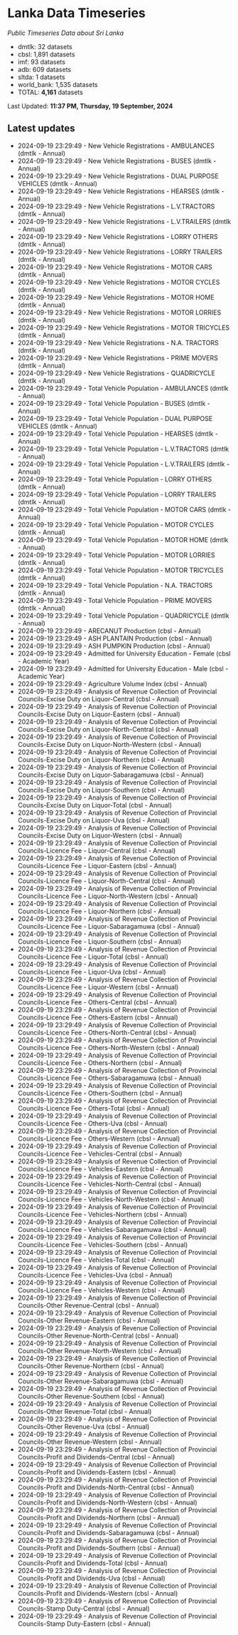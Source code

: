 # Lanka Data Timeseries
*Public Timeseries Data about Sri Lanka*

* dmtlk: 32 datasets
* cbsl: 1,891 datasets
* imf: 93 datasets
* adb: 609 datasets
* sltda: 1 datasets
* world_bank: 1,535 datasets
* TOTAL: **4,161** datasets

Last Updated: **11:37 PM, Thursday, 19 September, 2024**

## Latest updates

* 2024-09-19 23:29:49 - New Vehicle Registrations - AMBULANCES (dmtlk - Annual)
* 2024-09-19 23:29:49 - New Vehicle Registrations - BUSES (dmtlk - Annual)
* 2024-09-19 23:29:49 - New Vehicle Registrations - DUAL PURPOSE VEHICLES (dmtlk - Annual)
* 2024-09-19 23:29:49 - New Vehicle Registrations - HEARSES (dmtlk - Annual)
* 2024-09-19 23:29:49 - New Vehicle Registrations - L.V.TRACTORS (dmtlk - Annual)
* 2024-09-19 23:29:49 - New Vehicle Registrations - L.V.TRAILERS (dmtlk - Annual)
* 2024-09-19 23:29:49 - New Vehicle Registrations - LORRY OTHERS (dmtlk - Annual)
* 2024-09-19 23:29:49 - New Vehicle Registrations - LORRY TRAILERS (dmtlk - Annual)
* 2024-09-19 23:29:49 - New Vehicle Registrations - MOTOR CARS (dmtlk - Annual)
* 2024-09-19 23:29:49 - New Vehicle Registrations - MOTOR CYCLES (dmtlk - Annual)
* 2024-09-19 23:29:49 - New Vehicle Registrations - MOTOR HOME (dmtlk - Annual)
* 2024-09-19 23:29:49 - New Vehicle Registrations - MOTOR LORRIES (dmtlk - Annual)
* 2024-09-19 23:29:49 - New Vehicle Registrations - MOTOR TRICYCLES (dmtlk - Annual)
* 2024-09-19 23:29:49 - New Vehicle Registrations - N.A. TRACTORS (dmtlk - Annual)
* 2024-09-19 23:29:49 - New Vehicle Registrations - PRIME MOVERS (dmtlk - Annual)
* 2024-09-19 23:29:49 - New Vehicle Registrations - QUADRICYCLE (dmtlk - Annual)
* 2024-09-19 23:29:49 - Total Vehicle Population - AMBULANCES (dmtlk - Annual)
* 2024-09-19 23:29:49 - Total Vehicle Population - BUSES (dmtlk - Annual)
* 2024-09-19 23:29:49 - Total Vehicle Population - DUAL PURPOSE VEHICLES (dmtlk - Annual)
* 2024-09-19 23:29:49 - Total Vehicle Population - HEARSES (dmtlk - Annual)
* 2024-09-19 23:29:49 - Total Vehicle Population - L.V.TRACTORS (dmtlk - Annual)
* 2024-09-19 23:29:49 - Total Vehicle Population - L.V.TRAILERS (dmtlk - Annual)
* 2024-09-19 23:29:49 - Total Vehicle Population - LORRY OTHERS (dmtlk - Annual)
* 2024-09-19 23:29:49 - Total Vehicle Population - LORRY TRAILERS (dmtlk - Annual)
* 2024-09-19 23:29:49 - Total Vehicle Population - MOTOR CARS (dmtlk - Annual)
* 2024-09-19 23:29:49 - Total Vehicle Population - MOTOR CYCLES (dmtlk - Annual)
* 2024-09-19 23:29:49 - Total Vehicle Population - MOTOR HOME (dmtlk - Annual)
* 2024-09-19 23:29:49 - Total Vehicle Population - MOTOR LORRIES (dmtlk - Annual)
* 2024-09-19 23:29:49 - Total Vehicle Population - MOTOR TRICYCLES (dmtlk - Annual)
* 2024-09-19 23:29:49 - Total Vehicle Population - N.A. TRACTORS (dmtlk - Annual)
* 2024-09-19 23:29:49 - Total Vehicle Population - PRIME MOVERS (dmtlk - Annual)
* 2024-09-19 23:29:49 - Total Vehicle Population - QUADRICYCLE (dmtlk - Annual)
* 2024-09-19 23:29:49 - ARECANUT Production (cbsl - Annual)
* 2024-09-19 23:29:49 - ASH PLANTAIN Production (cbsl - Annual)
* 2024-09-19 23:29:49 - ASH PUMPKIN Production (cbsl - Annual)
* 2024-09-19 23:29:49 - Admitted for University Education - Female (cbsl - Academic Year)
* 2024-09-19 23:29:49 - Admitted for University Education - Male (cbsl - Academic Year)
* 2024-09-19 23:29:49 - Agriculture Volume Index (cbsl - Annual)
* 2024-09-19 23:29:49 - Analysis of Revenue Collection of Provincial Councils-Excise Duty on Liquor-Central (cbsl - Annual)
* 2024-09-19 23:29:49 - Analysis of Revenue Collection of Provincial Councils-Excise Duty on Liquor-Eastern (cbsl - Annual)
* 2024-09-19 23:29:49 - Analysis of Revenue Collection of Provincial Councils-Excise Duty on Liquor-North-Central (cbsl - Annual)
* 2024-09-19 23:29:49 - Analysis of Revenue Collection of Provincial Councils-Excise Duty on Liquor-North-Western (cbsl - Annual)
* 2024-09-19 23:29:49 - Analysis of Revenue Collection of Provincial Councils-Excise Duty on Liquor-Northern (cbsl - Annual)
* 2024-09-19 23:29:49 - Analysis of Revenue Collection of Provincial Councils-Excise Duty on Liquor-Sabaragamuwa (cbsl - Annual)
* 2024-09-19 23:29:49 - Analysis of Revenue Collection of Provincial Councils-Excise Duty on Liquor-Southern (cbsl - Annual)
* 2024-09-19 23:29:49 - Analysis of Revenue Collection of Provincial Councils-Excise Duty on Liquor-Total (cbsl - Annual)
* 2024-09-19 23:29:49 - Analysis of Revenue Collection of Provincial Councils-Excise Duty on Liquor-Uva (cbsl - Annual)
* 2024-09-19 23:29:49 - Analysis of Revenue Collection of Provincial Councils-Excise Duty on Liquor-Western (cbsl - Annual)
* 2024-09-19 23:29:49 - Analysis of Revenue Collection of Provincial Councils-Licence Fee - Liquor-Central (cbsl - Annual)
* 2024-09-19 23:29:49 - Analysis of Revenue Collection of Provincial Councils-Licence Fee - Liquor-Eastern (cbsl - Annual)
* 2024-09-19 23:29:49 - Analysis of Revenue Collection of Provincial Councils-Licence Fee - Liquor-North-Central (cbsl - Annual)
* 2024-09-19 23:29:49 - Analysis of Revenue Collection of Provincial Councils-Licence Fee - Liquor-North-Western (cbsl - Annual)
* 2024-09-19 23:29:49 - Analysis of Revenue Collection of Provincial Councils-Licence Fee - Liquor-Northern (cbsl - Annual)
* 2024-09-19 23:29:49 - Analysis of Revenue Collection of Provincial Councils-Licence Fee - Liquor-Sabaragamuwa (cbsl - Annual)
* 2024-09-19 23:29:49 - Analysis of Revenue Collection of Provincial Councils-Licence Fee - Liquor-Southern (cbsl - Annual)
* 2024-09-19 23:29:49 - Analysis of Revenue Collection of Provincial Councils-Licence Fee - Liquor-Total (cbsl - Annual)
* 2024-09-19 23:29:49 - Analysis of Revenue Collection of Provincial Councils-Licence Fee - Liquor-Uva (cbsl - Annual)
* 2024-09-19 23:29:49 - Analysis of Revenue Collection of Provincial Councils-Licence Fee - Liquor-Western (cbsl - Annual)
* 2024-09-19 23:29:49 - Analysis of Revenue Collection of Provincial Councils-Licence Fee - Others-Central (cbsl - Annual)
* 2024-09-19 23:29:49 - Analysis of Revenue Collection of Provincial Councils-Licence Fee - Others-Eastern (cbsl - Annual)
* 2024-09-19 23:29:49 - Analysis of Revenue Collection of Provincial Councils-Licence Fee - Others-North-Central (cbsl - Annual)
* 2024-09-19 23:29:49 - Analysis of Revenue Collection of Provincial Councils-Licence Fee - Others-North-Western (cbsl - Annual)
* 2024-09-19 23:29:49 - Analysis of Revenue Collection of Provincial Councils-Licence Fee - Others-Northern (cbsl - Annual)
* 2024-09-19 23:29:49 - Analysis of Revenue Collection of Provincial Councils-Licence Fee - Others-Sabaragamuwa (cbsl - Annual)
* 2024-09-19 23:29:49 - Analysis of Revenue Collection of Provincial Councils-Licence Fee - Others-Southern (cbsl - Annual)
* 2024-09-19 23:29:49 - Analysis of Revenue Collection of Provincial Councils-Licence Fee - Others-Total (cbsl - Annual)
* 2024-09-19 23:29:49 - Analysis of Revenue Collection of Provincial Councils-Licence Fee - Others-Uva (cbsl - Annual)
* 2024-09-19 23:29:49 - Analysis of Revenue Collection of Provincial Councils-Licence Fee - Others-Western (cbsl - Annual)
* 2024-09-19 23:29:49 - Analysis of Revenue Collection of Provincial Councils-Licence Fee - Vehicles-Central (cbsl - Annual)
* 2024-09-19 23:29:49 - Analysis of Revenue Collection of Provincial Councils-Licence Fee - Vehicles-Eastern (cbsl - Annual)
* 2024-09-19 23:29:49 - Analysis of Revenue Collection of Provincial Councils-Licence Fee - Vehicles-North-Central (cbsl - Annual)
* 2024-09-19 23:29:49 - Analysis of Revenue Collection of Provincial Councils-Licence Fee - Vehicles-North-Western (cbsl - Annual)
* 2024-09-19 23:29:49 - Analysis of Revenue Collection of Provincial Councils-Licence Fee - Vehicles-Northern (cbsl - Annual)
* 2024-09-19 23:29:49 - Analysis of Revenue Collection of Provincial Councils-Licence Fee - Vehicles-Sabaragamuwa (cbsl - Annual)
* 2024-09-19 23:29:49 - Analysis of Revenue Collection of Provincial Councils-Licence Fee - Vehicles-Southern (cbsl - Annual)
* 2024-09-19 23:29:49 - Analysis of Revenue Collection of Provincial Councils-Licence Fee - Vehicles-Total (cbsl - Annual)
* 2024-09-19 23:29:49 - Analysis of Revenue Collection of Provincial Councils-Licence Fee - Vehicles-Uva (cbsl - Annual)
* 2024-09-19 23:29:49 - Analysis of Revenue Collection of Provincial Councils-Licence Fee - Vehicles-Western (cbsl - Annual)
* 2024-09-19 23:29:49 - Analysis of Revenue Collection of Provincial Councils-Other Revenue-Central (cbsl - Annual)
* 2024-09-19 23:29:49 - Analysis of Revenue Collection of Provincial Councils-Other Revenue-Eastern (cbsl - Annual)
* 2024-09-19 23:29:49 - Analysis of Revenue Collection of Provincial Councils-Other Revenue-North-Central (cbsl - Annual)
* 2024-09-19 23:29:49 - Analysis of Revenue Collection of Provincial Councils-Other Revenue-North-Western (cbsl - Annual)
* 2024-09-19 23:29:49 - Analysis of Revenue Collection of Provincial Councils-Other Revenue-Northern (cbsl - Annual)
* 2024-09-19 23:29:49 - Analysis of Revenue Collection of Provincial Councils-Other Revenue-Sabaragamuwa (cbsl - Annual)
* 2024-09-19 23:29:49 - Analysis of Revenue Collection of Provincial Councils-Other Revenue-Southern (cbsl - Annual)
* 2024-09-19 23:29:49 - Analysis of Revenue Collection of Provincial Councils-Other Revenue-Total (cbsl - Annual)
* 2024-09-19 23:29:49 - Analysis of Revenue Collection of Provincial Councils-Other Revenue-Uva (cbsl - Annual)
* 2024-09-19 23:29:49 - Analysis of Revenue Collection of Provincial Councils-Other Revenue-Western (cbsl - Annual)
* 2024-09-19 23:29:49 - Analysis of Revenue Collection of Provincial Councils-Profit and Dividends-Central (cbsl - Annual)
* 2024-09-19 23:29:49 - Analysis of Revenue Collection of Provincial Councils-Profit and Dividends-Eastern (cbsl - Annual)
* 2024-09-19 23:29:49 - Analysis of Revenue Collection of Provincial Councils-Profit and Dividends-North-Central (cbsl - Annual)
* 2024-09-19 23:29:49 - Analysis of Revenue Collection of Provincial Councils-Profit and Dividends-North-Western (cbsl - Annual)
* 2024-09-19 23:29:49 - Analysis of Revenue Collection of Provincial Councils-Profit and Dividends-Northern (cbsl - Annual)
* 2024-09-19 23:29:49 - Analysis of Revenue Collection of Provincial Councils-Profit and Dividends-Sabaragamuwa (cbsl - Annual)
* 2024-09-19 23:29:49 - Analysis of Revenue Collection of Provincial Councils-Profit and Dividends-Southern (cbsl - Annual)
* 2024-09-19 23:29:49 - Analysis of Revenue Collection of Provincial Councils-Profit and Dividends-Total (cbsl - Annual)
* 2024-09-19 23:29:49 - Analysis of Revenue Collection of Provincial Councils-Profit and Dividends-Uva (cbsl - Annual)
* 2024-09-19 23:29:49 - Analysis of Revenue Collection of Provincial Councils-Profit and Dividends-Western (cbsl - Annual)
* 2024-09-19 23:29:49 - Analysis of Revenue Collection of Provincial Councils-Stamp Duty-Central (cbsl - Annual)
* 2024-09-19 23:29:49 - Analysis of Revenue Collection of Provincial Councils-Stamp Duty-Eastern (cbsl - Annual)